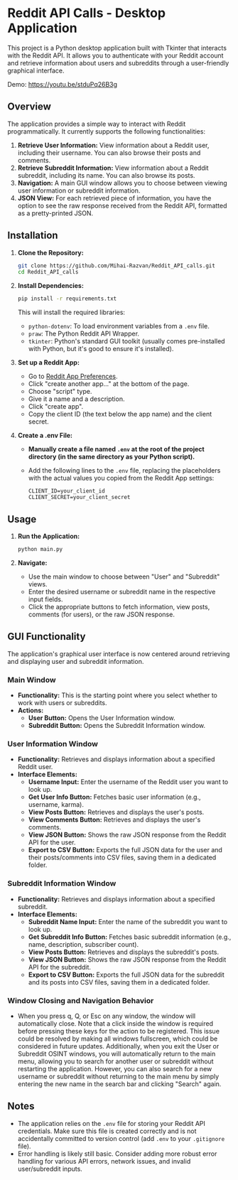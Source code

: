# Reddit API Calls - Desktop Application

This project is a Python desktop application built with Tkinter that interacts with the Reddit API. It allows you to authenticate with your Reddit account and retrieve information about users and subreddits through a user-friendly graphical interface.

Demo: https://youtu.be/stduPq26B3g

## Overview

The application provides a simple way to interact with Reddit programmatically. It currently supports the following functionalities:

1.  **Retrieve User Information:** View information about a Reddit user, including their username. You can also browse their posts and comments.
2.  **Retrieve Subreddit Information:** View information about a Reddit subreddit, including its name. You can also browse its posts.
3.  **Navigation:** A main GUI window allows you to choose between viewing user information or subreddit information.
4.  **JSON View:** For each retrieved piece of information, you have the option to see the raw response received from the Reddit API, formatted as a pretty-printed JSON.

## Installation

1.  **Clone the Repository:**

    ```bash
    git clone https://github.com/Mihai-Razvan/Reddit_API_calls.git
    cd Reddit_API_calls
    ```

2.  **Install Dependencies:**

    ```bash
    pip install -r requirements.txt
    ```

    This will install the required libraries:
    *   `python-dotenv`: To load environment variables from a `.env` file.
    *   `praw`: The Python Reddit API Wrapper.
    *   `tkinter`: Python's standard GUI toolkit (usually comes pre-installed with Python, but it's good to ensure it's installed).

3.  **Set up a Reddit App:**

    *   Go to [Reddit App Preferences](https://www.reddit.com/prefs/apps/).
    *   Click "create another app..." at the bottom of the page.
    *   Choose "script" type.
    *   Give it a name and a description.
    *   Click "create app".
    *   Copy the client ID (the text below the app name) and the client secret.

4.  **Create a .env File:**

    *   **Manually create a file named `.env` at the root of the project directory (in the same directory as your Python script).**
    *   Add the following lines to the `.env` file, replacing the placeholders with the actual values you copied from the Reddit App settings:

        ```
        CLIENT_ID=your_client_id
        CLIENT_SECRET=your_client_secret
        ```

## Usage

1.  **Run the Application:**

    ```bash
    python main.py
    ```

2.  **Navigate:**

    *   Use the main window to choose between "User" and "Subreddit" views.
    *   Enter the desired username or subreddit name in the respective input fields.
    *   Click the appropriate buttons to fetch information, view posts, comments (for users), or the raw JSON response.

## GUI Functionality

The application's graphical user interface is now centered around retrieving and displaying user and subreddit information.

### Main Window

*   **Functionality:** This is the starting point where you select whether to work with users or subreddits.
*   **Actions:**
    *   **User Button:** Opens the User Information window.
    *   **Subreddit Button:** Opens the Subreddit Information window.

### User Information Window

*   **Functionality:** Retrieves and displays information about a specified Reddit user.
*   **Interface Elements:**
    *   **Username Input:** Enter the username of the Reddit user you want to look up.
    *   **Get User Info Button:** Fetches basic user information (e.g., username, karma).
    *   **View Posts Button:** Retrieves and displays the user's posts.
    *   **View Comments Button:** Retrieves and displays the user's comments.
    *   **View JSON Button:** Shows the raw JSON response from the Reddit API for the user.
    *   **Export to CSV Button:** Exports the full JSON data for the user and their posts/comments into CSV files, saving them in a dedicated folder.

### Subreddit Information Window

*   **Functionality:** Retrieves and displays information about a specified subreddit.
*   **Interface Elements:**
    *   **Subreddit Name Input:** Enter the name of the subreddit you want to look up.
    *   **Get Subreddit Info Button:** Fetches basic subreddit information (e.g., name, description, subscriber count).
    *   **View Posts Button:** Retrieves and displays the subreddit's posts.
    *   **View JSON Button:** Shows the raw JSON response from the Reddit API for the subreddit.
    *   **Export to CSV Button:** Exports the full JSON data for the subreddit and its posts into CSV files, saving them in a dedicated folder.

### Window Closing and Navigation Behavior

*   When you press q, Q, or Esc on any window, the window will automatically close. Note that a click inside the window is required before pressing these keys for the action to be registered. This issue could be resolved by making all windows fullscreen, which could be considered in future updates. Additionally, when you exit the User or Subreddit OSINT windows, you will automatically return to the main menu, allowing you to search for another user or subreddit without restarting the application. However, you can also search for a new username or subreddit without returning to the main menu by simply entering the new name in the search bar and clicking "Search" again.

## Notes

*   The application relies on the `.env` file for storing your Reddit API credentials. Make sure this file is created correctly and is not accidentally committed to version control (add `.env` to your `.gitignore` file).
*   Error handling is likely still basic. Consider adding more robust error handling for various API errors, network issues, and invalid user/subreddit inputs.